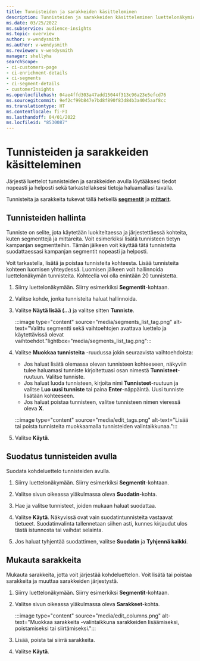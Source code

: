 ```yaml
---
title: Tunnisteiden ja sarakkeiden käsitteleminen
description: Tunnisteiden ja sarakkeiden käsitteleminen luettelonäkymien järjestämiseksi
ms.date: 03/25/2022
ms.subservice: audience-insights
ms.topic: overview
author: v-wendysmith
ms.author: v-wendysmith
ms.reviewer: v-wendysmith
manager: shellyha
searchScope:
- ci-customers-page
- ci-enrichment-details
- ci-segments
- ci-segment-details
- customerInsights
ms.openlocfilehash: 04ae4ffd303a47add15044f313c96a23e5efcd76
ms.sourcegitcommit: 9ef2cf99b847e7bd8f890f83d84b3a4045aaf8cc
ms.translationtype: HT
ms.contentlocale: fi-FI
ms.lasthandoff: 04/01/2022
ms.locfileid: "8530087"
---
```

# <a name="work-with-tags-and-columns"></a>Tunnisteiden ja sarakkeiden käsitteleminen

Järjestä luettelot tunnisteiden ja sarakkeiden avulla löytääksesi tiedot nopeasti ja helposti sekä tarkastellaksesi tietoja haluamallasi tavalla.

Tunnisteita ja sarakkeita tukevat tällä hetkellä **[segmentit](segments.md)** ja **[mittarit](measures.md)**.

## <a name="manage-tags"></a>Tunnisteiden hallinta

Tunniste on selite, jota käytetään luokiteltaessa ja järjestettäessä kohteita, kuten segmenttejä ja mittareita. Voit esimerkiksi lisätä tunnisteen tietyn kampanjan segmentteihin. Tämän jälkeen voit käyttää tätä tunnistetta suodattaessasi kampanjan segmentit nopeasti ja helposti.

Voit tarkastella, lisätä ja poistaa tunnisteita kohteesta. Lisää tunnisteita kohteen luomisen yhteydessä. Luomisen jälkeen voit hallinnoida luettelonäkymän tunnisteita. Kohteella voi olla enintään 20 tunnistetta.

1. Siirry luettelonäkymään. Siirry esimerkiksi **Segmentit**-kohtaan.

1. Valitse kohde, jonka tunnisteita haluat hallinnoida.

1. Valitse **Näytä lisää (...)** ja valitse sitten **Tunniste**.

   :::image type="content" source="media/segments_list_tag.png" alt-text="Valittu segmentti sekä vaihtoehtojen avattava luettelo ja käytettävissä olevat vaihtoehdot."lightbox="media/segments_list_tag.png":::

1. Valitse **Muokkaa tunnisteita** -ruudussa jokin seuraavista vaihtoehdoista:

   - Jos haluat lisätä olemassa olevan tunnisteen kohteeseen, näkyviin tulee haluamasi tunniste kirjoitettuasi osan nimestä **Tunnisteet**-ruutuun. Valitse tunniste.
   - Jos haluat luoda tunnisteen, kirjoita nimi **Tunnisteet**-ruutuun ja valitse **Luo uusi tunniste** tai paina **Enter**-näppäintä. Uusi tunniste lisätään kohteeseen.
   - Jos haluat poistaa tunnisteen, valitse tunnisteen nimen vieressä oleva **X**.

   :::image type="content" source="media/edit_tags.png" alt-text="Lisää tai poista tunnisteita muokkaamalla tunnisteiden valintaikkunaa.":::

1. Valitse **Käytä**.

## <a name="filter-on-tags"></a>Suodatus tunnisteiden avulla

Suodata kohdeluettelo tunnisteiden avulla.

1. Siirry luettelonäkymään. Siirry esimerkiksi **Segmentit**-kohtaan.

1. Valitse sivun oikeassa yläkulmassa oleva **Suodatin**-kohta.

1. Hae ja valitse tunnisteet, joiden mukaan haluat suodattaa.

1. Valitse **Käytä**. Näkyvissä ovat vain suodatintunnisteita vastaavat tietueet. Suodatinvalinta tallennetaan siihen asti, kunnes kirjaudut ulos tästä istunnosta tai vaihdat selainta.

1. Jos haluat tyhjentää suodattimen, valitse **Suodatin** ja **Tyhjennä kaikki**.

## <a name="customize-columns"></a>Mukauta sarakkeita

Mukauta sarakkeita, jotta voit järjestää kohdeluettelon. Voit lisätä tai poistaa sarakkeita ja muuttaa sarakkeiden järjestystä.

1. Siirry luettelonäkymään. Siirry esimerkiksi **Segmentit**-kohtaan.

1. Valitse sivun oikeassa yläkulmassa oleva **Sarakkeet**-kohta.

   :::image type="content" source="media/edit_columns.png" alt-text="Muokkaa sarakkeita -valintaikkuna sarakkeiden lisäämiseksi, poistamiseksi tai siirtämiseksi.":::

1. Lisää, poista tai siirrä sarakkeita.

1. Valitse **Käytä**.

